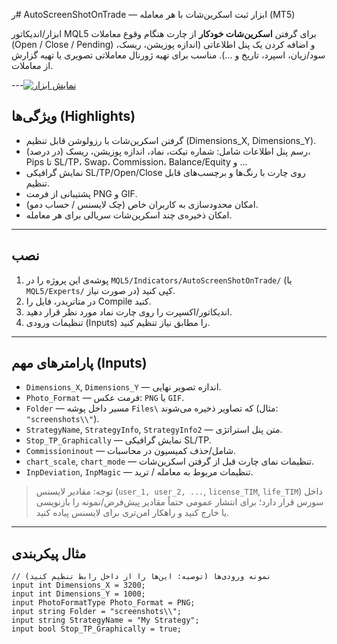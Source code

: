 ر# AutoScreenShotOnTrade — ابزار ثبت اسکرین‌شات با هر معامله (MT5)

ابزار/اندیکاتور MQL5 برای گرفتن **اسکرین‌شات خودکار** از چارت هنگام وقوع معاملات (Open / Close / Pending) و اضافه کردن یک پنل اطلاعاتی (اندازه پوزیشن، ریسک، سود/زیان، اسپرد، تاریخ و ...). مناسب برای تهیه ژورنال معاملاتی تصویری یا تهیه گزارش از معاملات.

---[![نمایش ابزار](./images/168564289_v_0.01__CLOSE-small.png)](./images/168564289_v_0.01__CLOSE.png)

## ویژگی‌ها (Highlights)
- گرفتن اسکرین‌شات با رزولوشن قابل تنظیم (Dimensions_X, Dimensions_Y).
- رسم پنل اطلاعات شامل: شماره تیکت، نماد، اندازه پوزیشن، ریسک (در درصد)، Pips تا SL/TP، Swap، Commission، Balance/Equity و ...
- نمایش گرافیکی SL/TP/Open/Close روی چارت با رنگ‌ها و برچسب‌های قابل تنظیم.
- پشتیبانی از فرمت PNG و GIF.
- امکان محدودسازی به کاربران خاص (چک لایسنس / حساب دمو).
- امکان ذخیره‌ی چند اسکرین‌شات سریالی برای هر معامله.

---

## نصب
1. پوشه‌ی این پروژه را در `MQL5/Indicators/AutoScreenShotOnTrade/` (یا `MQL5/Experts/` در صورت نیاز) کپی کنید.
2. در متاتریدر، فایل را Compile کنید.
3. اندیکاتور/اکسپرت را روی چارت نماد مورد نظر قرار دهید.
4. تنظیمات ورودی (Inputs) را مطابق نیاز تنظیم کنید.

---

## پارامترهای مهم (Inputs)
- `Dimensions_X`, `Dimensions_Y` — اندازه تصویر نهایی.
- `Photo_Format` — فرمت عکس: `PNG` یا `GIF`.
- `Folder` — مسیر داخل پوشه `Files\` که تصاویر ذخیره می‌شوند (مثال: `"screenshots\\"`).
- `StrategyName`, `StrategyInfo`, `StrategyInfo2` — متن پنل استراتژی.
- `Stop_TP_Graphically` — نمایش گرافیکی SL/TP.
- `Commissioninout` — شامل/حذف کمیسیون در محاسبات.
- `chart_scale`, `chart_mode` — تنظیمات نمای چارت قبل از گرفتن اسکرین‌شات.
- `InpDeviation`, `InpMagic` — تنظیمات مربوط به معامله / ترید.

> توجه: مقادیر لایسنس (`user_1, user_2, ...`, `license_TIM`, `life_TIM`) داخل سورس قرار دارد؛ برای انتشار عمومی حتماً مقادیر پیش‌فرض/نمونه را بازنویسی یا خارج کنید و راهکار امن‌تری برای لایسنس پیاده کنید.

---

## مثال پیکربندی
```mql5
// نمونه ورودی‌ها (توصیه: این‌ها را از داخل رابط تنظیم کنید)
input int Dimensions_X = 3200;
input int Dimensions_Y = 1000;
input PhotoFormatType Photo_Format = PNG;
input string Folder = "screenshots\\";
input string StrategyName = "My Strategy";
input bool Stop_TP_Graphically = true;
